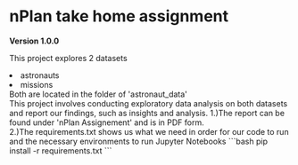 # nPlan take home assignment
**Version 1.0.0**

This project explores 2 datasets
<li> astronauts </li>
<li>missions </li>
Both are located in the folder of 'astronaut_data' <br>
 This project involves conducting exploratory data analysis on both datasets and report our findings, such as insights and analysis.
1.)The report can be found under 'nPlan Assignement' and is in PDF form. <br>
2.)The requirements.txt shows us what we need in order for our code to run and the necessary environments to run Jupyter Notebooks
```bash
pip install -r requirements.txt
```
